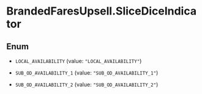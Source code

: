 # BrandedFaresUpsell.SliceDiceIndicator

## Enum


* `LOCAL_AVAILABILITY` (value: `"LOCAL_AVAILABILITY"`)

* `SUB_OD_AVAILABILITY_1` (value: `"SUB_OD_AVAILABILITY_1"`)

* `SUB_OD_AVAILABILITY_2` (value: `"SUB_OD_AVAILABILITY_2"`)


